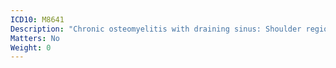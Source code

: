 ```yaml
---
ICD10: M8641
Description: "Chronic osteomyelitis with draining sinus: Shoulder region"
Matters: No
Weight: 0
---
```

